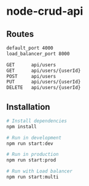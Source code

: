 # node-crud-api

## Routes

```bash
default_port 4000
load_balancer_port 8000

```

```bash
GET      api/users
GET      api/users/{userId}
POST     api/users
PUT      api/users/{userId}
DELETE   api/users/{userId}

```

## Installation

```bash
# Install dependencies
npm install

# Run in development
npm run start:dev

# Run in production
npm run start:prod

# Run with Load balancer
npm run start:multi
```
